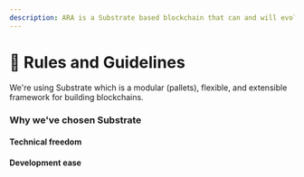```yaml
---
description: ARA is a Substrate based blockchain that can and will evolve over time.
---
```


# 🤨 Rules and Guidelines

We're using Substrate which is a modular (pallets), flexible, and extensible framework for building blockchains.

### Why we've chosen Substrate

#### Technical freedom

#### Development ease
